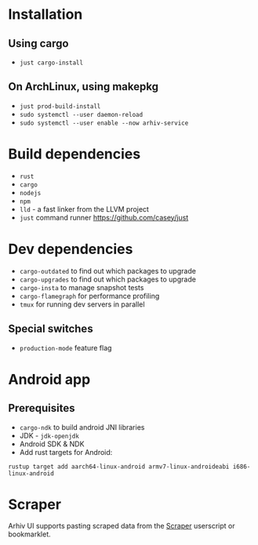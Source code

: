 # Installation

## Using cargo
* `just cargo-install`

## On ArchLinux, using makepkg
* `just prod-build-install`
* `sudo systemctl --user daemon-reload`
* `sudo systemctl --user enable --now arhiv-service`

# Build dependencies
* `rust`
* `cargo`
* `nodejs`
* `npm`
* `lld` - a fast linker from the LLVM project
* `just` command runner https://github.com/casey/just

# Dev dependencies
* `cargo-outdated` to find out which packages to upgrade
* `cargo-upgrades` to find out which packages to upgrade
* `cargo-insta` to manage snapshot tests
* `cargo-flamegraph` for performance profiling
* `tmux` for running dev servers in parallel

## Special switches
* `production-mode` feature flag

# Android app

## Prerequisites
* `cargo-ndk` to build android JNI libraries
* JDK - `jdk-openjdk`
* Android SDK & NDK
* Add rust targets for Android: 
```
rustup target add aarch64-linux-android armv7-linux-androideabi i686-linux-android
```

# Scraper
Arhiv UI supports pasting scraped data from the [Scraper](https://github.com/mbme/scraper) userscript or bookmarklet.

